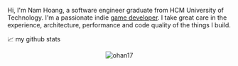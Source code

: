 Hi, I'm Nam Hoang, a software engineer graduate from HCM University of Technology. I'm a passionate indie [game developer](https://ohan.itch.io/). I take great care in the experience, architecture, performance and code quality of the things I build.

📈 my github stats

<p align="center"> <img src="https://github-readme-stats.vercel.app/api?username=Ohan17&show_icons=true&theme=gotham&hide=stars&rank_icon=github" alt="ohan17" />

<!--
**Ohan17/Ohan17** is a ✨ _special_ ✨ repository because its `README.md` (this file) appears on your GitHub profile.

Here are some ideas to get you started:

- 🔭 I’m currently working on ...
- 🌱 I’m currently learning ...
- 👯 I’m looking to collaborate on ...
- 🤔 I’m looking for help with ...
- 💬 Ask me about ...
- 📫 How to reach me: ...
- 😄 Pronouns: ...
- ⚡ Fun fact: ...
-->
